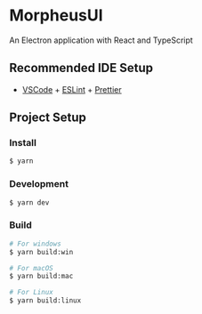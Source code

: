 # MorpheusUI

An Electron application with React and TypeScript

## Recommended IDE Setup

- [VSCode](https://code.visualstudio.com/) + [ESLint](https://marketplace.visualstudio.com/items?itemName=dbaeumer.vscode-eslint) + [Prettier](https://marketplace.visualstudio.com/items?itemName=esbenp.prettier-vscode)

## Project Setup

### Install
```bash
$ yarn
```

### Development
```bash
$ yarn dev
```

### Build
```bash
# For windows
$ yarn build:win

# For macOS
$ yarn build:mac

# For Linux
$ yarn build:linux
```